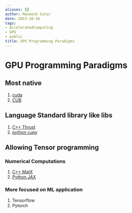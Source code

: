 ```yaml
---
aliases: []
author: Maneesh Sutar
date: 2023-10-26
tags:
- AcceleratedComputing
- GPU
- public
title: GPU Programming Paradigms
---
```


# GPU Programming Paradigms

## Most native

1. [cuda](cuda.md)
1. [CUB](nvidia_cub.md)

## Language Standard library like libs

1. [C++ Thrust](https://nvidia.github.io/cccl/thrust/)
1. [python cupy](https://cupy.dev/)

## Allowing Tensor programming

### Numerical Computations

1. [C++ MatX](https://github.com/NVIDIA/MatX)
1. [Python JAX](../Python/JAX.md)

### More focused on ML application

1. Tensorflow
1. Pytorch
